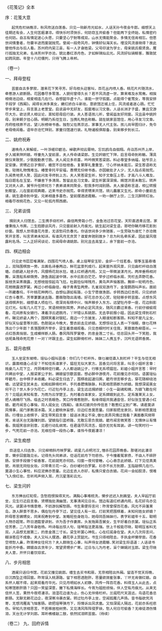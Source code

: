 <!-- { "loadSidebar": true } -->
 《花笺记》全本

 

序：花笺大意

       起凭危栏纳晚凉，秋风吹送白莲香。只见一钩新月光如水，人话天孙今夜会牛郎。细想天上佳期还有会，人生何苦捱凄凉。得快乐时须快乐，何妨窃玉共偷香？但能两下全终始，私情密约也何妨。自古有情定遂心头愿，只要坚心宁耐等成双。山水无情能聚会，多情无信肯相忘。但愿世间情重者，勿要半途而废就抛荒。曾闻一段奇风月，钟情好似海天长。埋没风流谁晓得？故此替他传出与后人看。苏州府内吴江县，有一人才身姓梁。父号印波为学士，母亲姚氏极贤良。雁行孤独无兄弟，名讳芳州字亦沧。貌比春红添月色，才如鲜锦灿云光。风流好似骑鲸客，雅致犹如跨凤郎。年登十八叨儒列，只待飞腾上帝邦。

（卷一）  

一、拜母登程

       芸窗自古多寥寂，潜来花下笑寻芳。好鸟枝头迎客叫，百花丛内喷人香。桃花片片随流水，牵惹游人欲断肠。花因春尽多零落，人貌何曾得久长？若不风流虚一世，算来难及水鸳鸯。相挨相倚池边绕，相爱相连几在行。自想韶华虚十八，谁能一世守孤窗。点能得个崔莺女，等我安排手段学《西厢》。闻得长洲多美女，嫩红娇白斗新妆。意欲馆迁城上住，风流或者遂心肠。忙忙举步来堂上，将言禀上老萱堂。启说县中无好友，孤窗难以习文章。人话长洲才子盛，兼且交游尽大方。欲访贤人相议论，禀知慈母启行装。夫人答语孩儿听，曾闻益友好同窗。况且县中姚妗母，别来朝夕挂心肠。明朝乃系佢生日，当携礼物去称觞。就在姚家芸馆住，用心寻友习文章。月府桂枝原不远，望儿秋榜继书香。独愁父在燕京远，家事无人代主张。孩儿尚早图归计，免令老母倚闾看。语毕亦沧忙拜别，家童归馆速行装。礼物诸般俱取备，别亲移步到长江。

二、姚府祝寿

       速唤舟人来解缆，一叶浮槎印碧沧。棹歌声彻云霄响，忘饥鸥鸟自徊翔。舟泊苏州齐上岸，步入城来拜妗娘。呼童先入堂前禀，夫人传命请梁郎。生见妗娘忙下拜，启言母命到称觞。薄具微仪来致贺，少致殷勤表寸肠。夫人闻见多欢喜，吟吟微笑答梁郎。料必尊堂多纳福，姑爷京上定安康。贤甥近日才情好，蟾宫不日桂枝香。复蒙厚礼重重至，寸心怀纳未能忘。梁生答语称无敢，轻微礼物愧难当。椿萱幸托平安福，愚甥无份继书香。亦因敝处才人少，无人指点易抛荒。久闻贵地贤人聚，因此问友寻师到上方。夫人笑答梁生听，知子文章压上苍。才高八斗人难及，指日题名在玉堂。不嫌舍下多清简，暂留此处习文章。梁生听罢深深揖，赐馆洪恩未敢忘。转声又对夫人讲，舅爷升任转何方？表弟请来同聚会，慰我多时阔别肠。夫人接语称言道，相公转报到都堂。儿在窗前观典籍，近来书史亦抛荒。幸得贤甥来共馆，顽儿蠢塞又生光。即命小童前去请，姚生遵命到中堂。兄弟相逢多喜色，堂前摆酒进霞觞。一劝一酬厅上饮，二生沉醉转红妆。相看尽改桃花色，又见一轮孤月照西廊。

三、兄弟谈情

      揖别夫人归馆去，二生携手绕栏杆。曲径两旁栽小竹，金鱼池过百花堂。天阶直透青云馆，家僮秉烛入书房。二生抱膝谈风月，只见窗前射入月痕光。姚生起对梁生语，哥吧你睇月移花影到纱窗。我想人世得逢花月景，无该愁闷负春光。你话世间多少奔驰客，一生劳碌为谁忙？亦沧微笑开言答，叫言贤弟未知详。有谁风月无贪赏？谁爱奔驰别故乡？总为利名牵系紧，因此餐风宿露利名场。二人正好闲谈论，忽闻母命请姚郎。别兄且去高堂上，余下窗前一亦沧。

四、棋边相会

       只见史书层层堆满架，四围花气喷人香。桌上瑶琴安玉轸，金炉一个炷茗香。银筝玉笛悬墙上，双陆围棋放一旁。古画名诗垂两边，鲜花盆景列成行。起来窗外观风景，只见曲栏杆绕白莲塘。白鹤避人轻步月，风摆杨花刮水狂。塘上红桥通内苑，又见一带微波漾月光。两岸垂杨相对舞，采莲船系柳荫旁。游鱼浪起波中锦，水中云影白茫茫。举步过桥临水阁，凭栏去弄野花香。扳枝贪采茶薇露，无想枝摇惊起鸟飞狂。杜鹃恰似啼残月，黄鸟声声恼客肠。舞碎一轮明月色，花梢微露洒罗裳。再过小桥临曲径，梅子青青坠两旁。孔雀双双游月下，金笼鹦鹉叫声长。面前一所藏春坞，千叶桃花种两行。自想仙源如有路，小生宁愿做渔郎。步转西边红杏苑，只见娇娇红杏斗春芳。芳草萋萋迷去路，蔷薇隐隐出高墙。好花总亦无心赏，轻轻移步转芸窗。点想东风送得棋声到，细想谁人唝在行。夜深尚有棋中兴，悄声移步入东方。远望牡丹亭一座，花边斜影见灯光。似有几人花下立，笑语频频到耳旁。声娇必定风流女，随风兰麝过来香。行前仔细偷观看，花间原有女娘行。凑着浮云遮朗月，丫环错认系姚郎。无去亭前报小姐，因此梁生得到石栏杆。睇见娇姿人两个，围棋笑着对银缸。南边一个方披发，入眼谁知断客肠。料知不是凡尘女，好似天仙留意等刘郎。色胆就从今晚大，整衣前去见娇娘。无想惊动玉人丢一下俏眼，做乜花林荡出个少年郎？丢落围棋齐举步，梁生着意细观看。只见杏眼时时关住我，芙蓉面色柳眉长。一点红唇真俏丽，生成模样断人肠。春风阵阵罗裳卷，的息金莲二寸长。佢总回头开一下笑脸，我估呢条残命死花旁！一对丫环跟主去，梁生如醉倚栏杆。姊妹二人携玉手，沉吟无语转香房。

五、碧月收棋

       玉人坐定东坡椅，瑶仙小姐叫芸香：你们几个栏杆外，做乜被佢直入到栏杆？平生与佢无相识，露面相逢心点安？不知佢系谁家子，猖狂无似大家方。芸香见问将言禀，叫言小姐听言章：贱妾几人花下立，月阴难辨佢行藏。人人都话姚公子，行移无系唝猖狂。彩姬小姐开言答：早时共婢出中堂，人报梁家公子到，姨娘留饮歇芸窗。想必醉中游夜月，花前撞见亦何妨。语罢瑶仙呼碧月，台中棋子未收藏。料必梁生归去了，围棋收起速归房。碧月领言移步去，穿花随柳绕池塘。远望梁生犹未去，如痴如醉倚栏杆。手托香腮情脉脉，料其相思肠断为娇娘。我想深闺美女何干己？世人多少为花亡。行近牡丹亭上去，梁生远远揖娇娘：小生一副魂和魄，为娘飞散在何方？见姐此来知有意，为雨为云学楚王。先时着白谁家女，定系嫦娥到此方。定系蓬莱天上女，把人魂魄尽飞扬。临去之时丢眼色，笑口传情惹胆肝。有缘得姐共我通音信，好似张生曾遇小红娘。碧月闻言心事恼，将人闺女比《西厢》。谁系红娘共你传信息？敢惹红尘到广寒。请君莫讲风情事，闺门家教凛冰霜。天上碧桃休妄想，日边红杏莫思量。归家取把龙泉剑，斩断相思莫挂肠。行埋台上收棋子，梁生带笑启言章：姐话冰清尘不染,做乜卖弄风情过我看？满面春风频带笑，肯话天台无路赚刘郎。望娘指引蓝桥路，无敢忘恩负我娘。碧月闻言微笑答：无情休认有情看。我姐笑容非别意，见君行动乱纲常。任君逞尽风流舌，姐亦无忧有耳装。讲一句笑时行一步，气死花前一亦沧。无缘捡得一段伤心事，谁怜今夜捱凄凉！

六、梁生痴想

      目送佳人归去急，只见柳梢斜月映罗裳。疏星几点明河汉,憎杀花园弄晚香。那堪对此凄凉景，懒步回窗路见长。记得先头同弟讲，佢话花前月下勿悲伤。于今撞着冤家债，不由人不碎肝肠。安排手段做个偷香客，花前就死亦何妨。归窗一夜何曾睡，心心悬念此娇娘。灯下见佢真美貌，肖丽无同俗女妆。只带青兰花一朵，白纱裙衬白罗裳。衫亦不长方到膝，玉指敲棋几在行。莫道小生心事怆，料应泥佛亦思量。北边玄衣人亦好，私情只爱白衣娘。花间一会如胶漆，恨难飞入傍红妆。忽听鸡声频入耳，月沉星落彩云光。

七、梁生问妗

       东方捧出红轮现，含愁抱恨挨得天光。满胸心事难梳洗，懒步迟迟入到画堂。夫人早起厅前坐，见生行近启言章。贤甥独处清幽馆，无事清闲见日长。馆边有道红桥通内苑，名花好鸟亦见风光。读罢诗书情意倦，不妨游玩解愁肠。书生乘便将言问：昨宵曾探百花香。风光不异蓬莱岛，游人醉景不思乡。偶在牡丹亭下过，望见佳人有一双。灯前笑把围棋着，未知何姓女娇娘？妗母答言姨甥女，同来祝寿到中堂。发略短些身姓马，她母同吾姊妹行。表字彩姬年十五，聪明人物亦超常。昨日酒筵曾讲到，许为吾子作妻房。头发拖肩吾舅女，生平好着白衣裳。瑶仙正系佢芳表，二八芳年身姓杨。吟诗每出惊人句，瑶琴指法更高强。世上千般能尽晓，聪明压省料无双。人品想无居第二，的息金莲二寸长。梁生听罢心神乱，心在红闺身在堂。夫人几次将言问，糊涂答应不成章。夫人又叫人摆酒，藕花亭上赏韶光。书生只得相陪去，手执金杯懒举尝。花香空喷愁人鼻，昨宵神女往何方？夫人颇晓生心事，叫声侍女进霞觞.笑对梁生将语道：人话读书能折月中香。嫦娥自古贪年少，常望贤甥步广寒。过日与儿为月老，采个婵娟对玉郎。梁生尽晓夫人意，开怀只着饮琼浆。

八、步月相思

       酒阑只话归书馆，花前又撞见姚郎。缠生去买书和扇，无奈相陪出外厢。留连不觉天将晚，日沉西坠正得回窗。昨宵误入桃源路，留下相思透胆肝。思量欲效崔张事，丫环无肯做红娘。自系怀人眠不得，起来观看月华光。只见月明如水人初静，风传一阵百花香。料得玉人从此去，点知寒馆断肝肠？只因一笑留深意，撇下私情海样长。今宵为姐担烦恼，伴人空有月痕光。从来无信怀人苦，果然今夜唝凄凉。泪湿花边谁为止，伤心无伴倚栏杆。兰闺咫尺天涯远，鸟语花香总断肠。无聊无赖花边企，夜深寒冷袭衣裳。转过牡丹亭上坐，空闻孤雁几声扬。音书每欲凭鸿寄，无想鸿雁高飞恼客肠。欲把瑶琴弹月下，将情诉出凤求凰。又怕深闺人隔远，花前亦系枉悲伤。早知凡世相思苦，不若移居桂树旁。又见清风阵阵侵罗袂，愁人何日可偷香？无缘徒洒伤情泪，天台无计学刘郎。耳听樵楼敲二鼓，依然拭泪转芸窗。（待续）

   （卷二）
九、回府诉情

